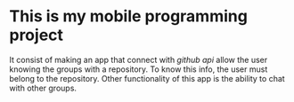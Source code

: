 # This is my mobile programming project

It consist of making an app that connect with _github_ *api* allow the user knowing the groups with a repository. To know this info, the user must belong to the repository. Other functionality of this app is the ability to chat with other groups.
